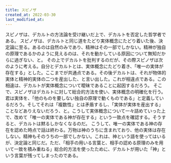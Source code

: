 ```yaml
---
title: スピノザ
created_at: 2022-03-30
last_modified_at: 
---
```


スピノザは、デカルトの方法論を受け継いだ上で、デカルトを否定した哲学者である。
スピノザは、デカルトと同じ道をたどり実体概念にたどり着いた後、決定論に至る。あるのは自然のみであり、精神はその一部でしかない。精神が独自の原理であるかのように見えるのは、それを動かしている原因について無知だからに過ぎない、と。
その上でデカルトを批判するのだが、その際スピノザは次のように考える。自分とデカルトとは、実体概念にたどり着き、「唯一の実体が存在する」とした。ここまでが共通点である。その後デカルトは、それが物体的実体と精神的実体の二つを産出した、と言い出した。これが相違点である。この相違は、デカルトが実体概念について曖昧であることに起因するだろう。
そこで、スピノザはデカルトに対して総合的方法を使い、実体概念の明確化を行う。君は実体を、「他のものを要しない独自の原理で動くものである」と定義しているだろう。そしてそれは「複数性」とは矛盾するし、「実体が実体を産出する」ことなどありえないだろう、と。こうして実体概念について一々詰めていった上で、改めて「唯一の実体である神が存在する」という一致点を確認する。そうすると、デカルトは黙るしかなくなるのだ。
こうして、唯一の実体である神の存在を認めた時点で話は終わる。万物は神のうちに含まれており、他の実体は存在しない。精神もそのうちの一部でしかない。これは、神という語を使ってはいるが、決定論と同じだ。ただ、「相手の用いる言葉と、相手の認める原理のみを用いて一致を積み重ねる」総合的方法を使ったために、デカルトが用いた「神」という言葉が残ってしまったのである。
